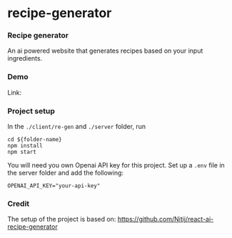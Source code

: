# recipe-generator

### Recipe generator
An ai powered website that generates recipes based on your input ingredients.

### Demo
Link:

### Project setup
In the ``./client/re-gen`` and ``./server`` folder, run  
```
cd ${folder-name}
npm install
npm start
```

You will need you own Openai API key for this project. Set up a ``.env`` file in the server folder and add the following:
```
OPENAI_API_KEY="your-api-key"
````

### Credit
The setup of the project is based on: https://github.com/Nitij/react-ai-recipe-generator